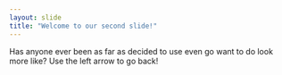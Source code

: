 ```yaml
---
layout: slide
title: "Welcome to our second slide!"
---
```

Has anyone ever been as far as decided to use even go want to do look more like?
Use the left arrow to go back!
